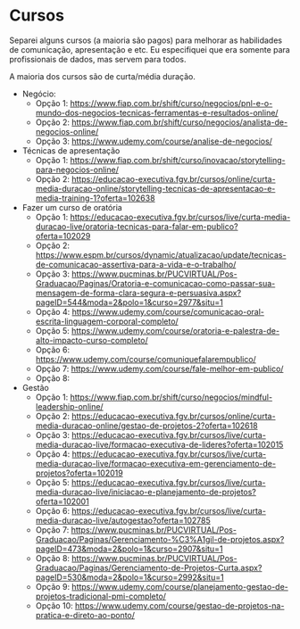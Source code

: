 # Cursos

Separei alguns cursos (a maioria são pagos) para melhorar as habilidades de comunicação, apresentação e etc. Eu especifiquei que era somente para profissionais de dados, mas servem para todos.

A maioria dos cursos são de curta/média duração.

- Negócio:
  - Opção 1: https://www.fiap.com.br/shift/curso/negocios/pnl-e-o-mundo-dos-negocios-tecnicas-ferramentas-e-resultados-online/
  - Opção 2: https://www.fiap.com.br/shift/curso/negocios/analista-de-negocios-online/
  - Opção 3: https://www.udemy.com/course/analise-de-negocios/
- Técnicas de apresentação
  - Opção 1: https://www.fiap.com.br/shift/curso/inovacao/storytelling-para-negocios-online/
  - Opção 2: https://educacao-executiva.fgv.br/cursos/online/curta-media-duracao-online/storytelling-tecnicas-de-apresentacao-e-media-training-1?oferta=102638
- Fazer um curso de oratória
  - Opção 1: https://educacao-executiva.fgv.br/cursos/live/curta-media-duracao-live/oratoria-tecnicas-para-falar-em-publico?oferta=102029
  - Opção 2: https://www.espm.br/cursos/dynamic/atualizacao/update/tecnicas-de-comunicacao-assertiva-para-a-vida-e-o-trabalho/
  - Opção 3: https://www.pucminas.br/PUCVIRTUAL/Pos-Graduacao/Paginas/Oratoria-e-comunicacao-como-passar-sua-mensagem-de-forma-clara-segura-e-persuasiva.aspx?pageID=544&moda=2&polo=1&curso=2977&situ=1
  - Opção 4: https://www.udemy.com/course/comunicacao-oral-escrita-linguagem-corporal-completo/
  - Opção 5: https://www.udemy.com/course/oratoria-e-palestra-de-alto-impacto-curso-completo/
  - Opção 6: https://www.udemy.com/course/comuniquefalarempublico/
  - Opção 7: https://www.udemy.com/course/fale-melhor-em-publico/
  - Opção 8: 
- Gestão
  - Opção 1: https://www.fiap.com.br/shift/curso/negocios/mindful-leadership-online/
  - Opção 2: https://educacao-executiva.fgv.br/cursos/online/curta-media-duracao-online/gestao-de-projetos-2?oferta=102618
  - Opção 3: https://educacao-executiva.fgv.br/cursos/live/curta-media-duracao-live/formacao-executiva-de-lideres?oferta=102015
  - Opção 4: https://educacao-executiva.fgv.br/cursos/live/curta-media-duracao-live/formacao-executiva-em-gerenciamento-de-projetos?oferta=102019
  - Opção 5: https://educacao-executiva.fgv.br/cursos/live/curta-media-duracao-live/iniciacao-e-planejamento-de-projetos?oferta=102001
  - Opção 6: https://educacao-executiva.fgv.br/cursos/live/curta-media-duracao-live/autogestao?oferta=102785
  - Opção 7: https://www.pucminas.br/PUCVIRTUAL/Pos-Graduacao/Paginas/Gerenciamento-%C3%A1gil-de-projetos.aspx?pageID=473&moda=2&polo=1&curso=2907&situ=1
  - Opção 8: https://www.pucminas.br/PUCVIRTUAL/Pos-Graduacao/Paginas/Gerenciamento-de-Projetos-Curta.aspx?pageID=530&moda=2&polo=1&curso=2992&situ=1
  - Opção 9: https://www.udemy.com/course/planejamento-gestao-de-projetos-tradicional-pmi-completo/
  - Opção 10: https://www.udemy.com/course/gestao-de-projetos-na-pratica-e-direto-ao-ponto/
